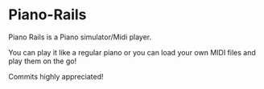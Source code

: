 # Piano-Rails

Piano Rails is a Piano simulator/Midi player. 

You can play it like a regular piano or you can load your own MIDI files and play them on the go!

Commits highly appreciated!
